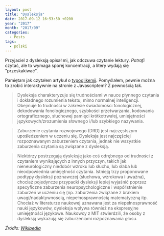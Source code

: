 ```yaml
---
layout: post
title: "Dysleksja"
date: 2017-09-12 16:53:50 +0200
year: "2017"
month: "2017/09"
categories:
  - Posts
tags:
  - polski
---
```


Przyjaciel z dysleksją opisał mi, jak odczuwa czytanie lektury. _Potrafi_ czytać, ale to wymaga sporej koncentracji, a litery wydają się "przeskakiwać".

Pamiętam jak czytałem artykuł o [typoglikemii](https://en.wikipedia.org/wiki/Typoglycemia). Pomyślałem, pewnie można to zrobić interaktywnie na stronie z Javascriptem? Z pewnością tak.

> Dysleksja charakteryzuje się trudnościami w nauce płynnego czytania i dokładnego rozumienia tekstu, mimo normalnej inteligencji. Obejmuje to trudności w zakresie świadomości fonologicznej, dekodowania fonologicznego, szybkości przetwarzania, kodowania ortograficznego, słuchowej pamięci krótkotrwałej, umiejętności językowych/zrozumienia słownego i/lub szybkiego nazywania.

> Zaburzenie czytania rozwojowego (DRD) jest najczęstszym upośledzeniem w uczeniu się. Dysleksja jest najczęściej rozpoznawanym zaburzeniem czytania, jednak nie wszystkie zaburzenia czytania są związane z dysleksją.

> Niektórzy postrzegają dysleksję jako coś odrębnego od trudności z czytaniem wynikających z innych przyczyn, takich jak nieneurologiczny niedobór wzroku lub słuchu, lub słaba lub nieodpowiednia umiejętność czytania. Istnieją trzy proponowane podtypy dysleksji poznawczej (słuchowa, wzrokowa i uważna), chociaż pojedyncze przypadki dysleksji lepiej wyjaśnić poprzez specyficzne zaburzenia neuropsychologiczne i współistnienie zaburzeń w uczeniu się (np. zaburzenia związane z brakiem uwagi/nadaktywnością, niepełnosprawnością matematyczną itp. Chociaż w literaturze naukowej uznawana jest za niepełnosprawność nauki językowów, dysleksja wpływa również na ekspresyjne umiejętności językowe. Naukowcy z MIT stwierdzili, że osoby z dysleksją wykazują się zaburzeniami rozpoznawania głosu.

_Źródło: [Wikipedia](https://en.wikipedia.org/wiki/Dyslexia)_

<script type="text/javascript" src="//cdnjs.cloudflare.com/ajax/libs/jquery/2.0.3/jquery.min.js"></script>
<script type="text/javascript">

"use strict";

$(function(){

	var getTextNodesIn = function(el) {
	    return $(el).find(":not(iframe,script)").addBack().contents().filter(function() {
	        return this.nodeType == 3;
	    });
	};

	// var textNodes = getTextNodesIn($("p, h1, h2, h3"));
	var textNodes = getTextNodesIn($("*"));



	function isLetter(char) {
		return /^[\d]$/.test(char);
	}


	var wordsInTextNodes = [];
	for (var i = 0; i < textNodes.length; i++) {
		var node = textNodes[i];

		var words = []

		var re = /\w+/g;
		var match;
		while ((match = re.exec(node.nodeValue)) != null) {

			var word = match[0];
			var position = match.index;

			words.push({
				length: word.length,
				position: position
			});
		}

		wordsInTextNodes[i] = words;
	};


	function messUpWords () {

		for (var i = 0; i < textNodes.length; i++) {

			var node = textNodes[i];

			for (var j = 0; j < wordsInTextNodes[i].length; j++) {

				// Only change a tenth of the words each round.
				if (Math.random() > 1/10) {

					continue;
				}

				var wordMeta = wordsInTextNodes[i][j];

				var word = node.nodeValue.slice(wordMeta.position, wordMeta.position + wordMeta.length);
				var before = node.nodeValue.slice(0, wordMeta.position);
				var after  = node.nodeValue.slice(wordMeta.position + wordMeta.length);

				node.nodeValue = before + messUpWord(word) + after;
			};
		};
	}

	function messUpWord (word) {

		if (word.length < 3) {

			return word;
		}

		return word[0] + messUpMessyPart(word.slice(1, -1)) + word[word.length - 1];
	}

	function messUpMessyPart (messyPart) {

		if (messyPart.length < 2) {

			return messyPart;
		}

		var a, b;
		while (!(a < b)) {

			a = getRandomInt(0, messyPart.length - 1);
			b = getRandomInt(0, messyPart.length - 1);
		}

		return messyPart.slice(0, a) + messyPart[b] + messyPart.slice(a+1, b) + messyPart[a] + messyPart.slice(b+1);
	}

	// From https://developer.mozilla.org/en-US/docs/Web/JavaScript/Reference/Global_Objects/Math/random
	function getRandomInt(min, max) {

		return Math.floor(Math.random() * (max - min + 1) + min);
	}


	setInterval(messUpWords, 50);
});


</script>
